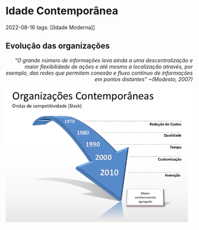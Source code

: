 # Idade Contemporânea
2022-08-16
tags: [[Idade Moderna]]
 
## Evolução das organizações 

<p style="display:flex; justify-content: end; text-align: right" > <i> “O grande número de informações leva ainda a
uma descentralização e maior flexibilidade de
ações e até mesmo a localização através, por
exemplo, das redes que permitem conexão e
fluxo contínuo de informações em pontos
distantes” ~(Modesto, 2007)</i></p>

![](../../../../img/Pasted%20image%2020230926123114.png)

